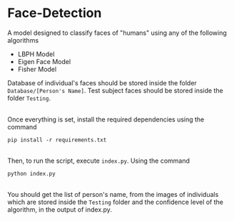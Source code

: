 # Face-Detection

A model designed to classify faces of "humans" using any of the following algorithms
- LBPH Model
- Eigen Face Model
- Fisher Model

Database of individual's faces should be stored inside the folder `Database/[Person's Name]`. Test subject faces should be stored inside the folder `Testing`. 

\
Once everything is set, install the required dependencies using the command
```
pip install -r requirements.txt
```

\
Then, to run the script, execute `index.py`. Using the command
```
python index.py
```

\
You should get the list of person's name, from the images of individuals which are stored inside the `Testing` folder and the confidence level of the algorithm, in the output of index.py.
